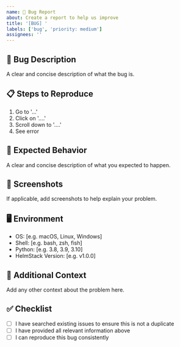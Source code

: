 ```yaml
---
name: 🐛 Bug Report
about: Create a report to help us improve
title: '[BUG] '
labels: ['bug', 'priority: medium']
assignees: ''
---
```


## 🐛 Bug Description
A clear and concise description of what the bug is.

## 📋 Steps to Reproduce
1. Go to '...'
2. Click on '....'
3. Scroll down to '....'
4. See error

## 🎯 Expected Behavior
A clear and concise description of what you expected to happen.

## 📸 Screenshots
If applicable, add screenshots to help explain your problem.

## 🖥️ Environment
- OS: [e.g. macOS, Linux, Windows]
- Shell: [e.g. bash, zsh, fish]
- Python: [e.g. 3.8, 3.9, 3.10]
- HelmStack Version: [e.g. v1.0.0]

## 📝 Additional Context
Add any other context about the problem here.

## ✅ Checklist
- [ ] I have searched existing issues to ensure this is not a duplicate
- [ ] I have provided all relevant information above
- [ ] I can reproduce this bug consistently